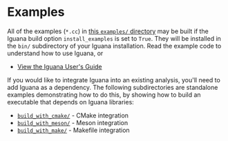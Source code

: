 # Examples

All of the examples (`*.cc`) in [this `examples/` directory](/examples) may be built if the Iguana build
option `install_examples` is set to `True`. They will be installed in the `bin/`
subdirectory of your Iguana installation. Read the example code to understand how to use Iguana, or

- [View the Iguana User's Guide](https://jeffersonlab.github.io/iguana/doxygen)

If you would like to integrate Iguana into an existing analysis, you'll need
to add Iguana as a dependency. The following subdirectories are
standalone examples demonstrating how to do this, by showing how to build an
executable that depends on Iguana libraries:
- [`build_with_cmake/`](build_with_cmake) - CMake integration
- [`build_with_meson/`](build_with_meson) - Meson integration
- [`build_with_make/`](build_with_make) - Makefile integration
